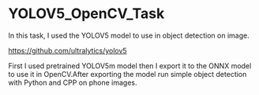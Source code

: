 # YOLOV5_OpenCV_Task
In this task, I used the YOLOV5 model to use in  object detection on image.

https://github.com/ultralytics/yolov5 

First I used pretrained YOLOV5m model then I export it to the ONNX model to use it in OpenCV.After exporting the model run simple object detection with Python and CPP on phone images.
